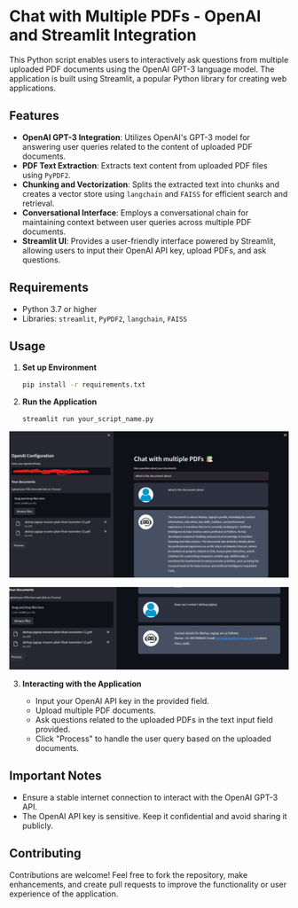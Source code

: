 # Chat with Multiple PDFs - OpenAI and Streamlit Integration

This Python script enables users to interactively ask questions from multiple uploaded PDF documents using the OpenAI GPT-3 language model. The application is built using Streamlit, a popular Python library for creating web applications.

## Features

- **OpenAI GPT-3 Integration**: Utilizes OpenAI's GPT-3 model for answering user queries related to the content of uploaded PDF documents.
- **PDF Text Extraction**: Extracts text content from uploaded PDF files using `PyPDF2`.
- **Chunking and Vectorization**: Splits the extracted text into chunks and creates a vector store using `langchain` and `FAISS` for efficient search and retrieval.
- **Conversational Interface**: Employs a conversational chain for maintaining context between user queries across multiple PDF documents.
- **Streamlit UI**: Provides a user-friendly interface powered by Streamlit, allowing users to input their OpenAI API key, upload PDFs, and ask questions.

## Requirements

- Python 3.7 or higher
- Libraries: `streamlit`, `PyPDF2`, `langchain`, `FAISS`

## Usage

1. **Set up Environment**

    ```bash
    pip install -r requirements.txt
    ```

2. **Run the Application**

    ```bash
    streamlit run your_script_name.py
    ```
![Description of Screenshot 1](https://github.com/akshxyjagtap/Ask-form-PDF-using-langchain/raw/a222260626e340a8c50fc98b8515b1547094ca0a/data/Screenshot%202023-11-16%20122410.png)

![Description of Screenshot 2](https://github.com/akshxyjagtap/Ask-form-PDF-using-langchain/raw/a222260626e340a8c50fc98b8515b1547094ca0a/data/Screenshot%202023-11-16%20122509.png)


3. **Interacting with the Application**

    - Input your OpenAI API key in the provided field.
    - Upload multiple PDF documents.
    - Ask questions related to the uploaded PDFs in the text input field provided.
    - Click "Process" to handle the user query based on the uploaded documents.

## Important Notes

- Ensure a stable internet connection to interact with the OpenAI GPT-3 API.
- The OpenAI API key is sensitive. Keep it confidential and avoid sharing it publicly.

## Contributing

Contributions are welcome! Feel free to fork the repository, make enhancements, and create pull requests to improve the functionality or user experience of the application.
